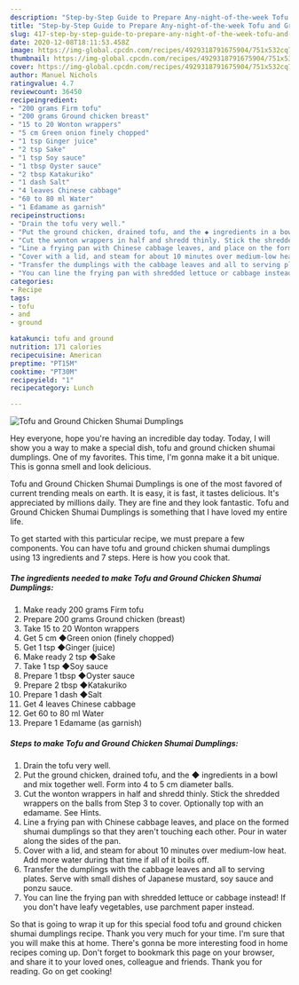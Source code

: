 ```yaml
---
description: "Step-by-Step Guide to Prepare Any-night-of-the-week Tofu and Ground Chicken Shumai Dumplings"
title: "Step-by-Step Guide to Prepare Any-night-of-the-week Tofu and Ground Chicken Shumai Dumplings"
slug: 417-step-by-step-guide-to-prepare-any-night-of-the-week-tofu-and-ground-chicken-shumai-dumplings
date: 2020-12-08T18:11:53.458Z
image: https://img-global.cpcdn.com/recipes/4929318791675904/751x532cq70/tofu-and-ground-chicken-shumai-dumplings-recipe-main-photo.jpg
thumbnail: https://img-global.cpcdn.com/recipes/4929318791675904/751x532cq70/tofu-and-ground-chicken-shumai-dumplings-recipe-main-photo.jpg
cover: https://img-global.cpcdn.com/recipes/4929318791675904/751x532cq70/tofu-and-ground-chicken-shumai-dumplings-recipe-main-photo.jpg
author: Manuel Nichols
ratingvalue: 4.7
reviewcount: 36450
recipeingredient:
- "200 grams Firm tofu"
- "200 grams Ground chicken breast"
- "15 to 20 Wonton wrappers"
- "5 cm Green onion finely chopped"
- "1 tsp Ginger juice"
- "2 tsp Sake"
- "1 tsp Soy sauce"
- "1 tbsp Oyster sauce"
- "2 tbsp Katakuriko"
- "1 dash Salt"
- "4 leaves Chinese cabbage"
- "60 to 80 ml Water"
- "1 Edamame as garnish"
recipeinstructions:
- "Drain the tofu very well."
- "Put the ground chicken, drained tofu, and the ◆ ingredients in a bowl and mix together well. Form into 4 to 5 cm diameter balls."
- "Cut the wonton wrappers in half and shredd thinly. Stick the shredded wrappers on the balls from Step 3 to cover. Optionally top with an edamame. See Hints."
- "Line a frying pan with Chinese cabbage leaves, and place on the formed shumai dumplings so that they aren&#39;t touching each other. Pour in water along the sides of the pan."
- "Cover with a lid, and steam for about 10 minutes over medium-low heat. Add more water during that time if all of it boils off."
- "Transfer the dumplings with the cabbage leaves and all to serving plates. Serve with small dishes of Japanese mustard, soy sauce and ponzu sauce."
- "You can line the frying pan with shredded lettuce or cabbage instead! If you don&#39;t have leafy vegetables, use parchment paper instead."
categories:
- Recipe
tags:
- tofu
- and
- ground

katakunci: tofu and ground 
nutrition: 171 calories
recipecuisine: American
preptime: "PT15M"
cooktime: "PT30M"
recipeyield: "1"
recipecategory: Lunch

---
```



![Tofu and Ground Chicken Shumai Dumplings](https://img-global.cpcdn.com/recipes/4929318791675904/751x532cq70/tofu-and-ground-chicken-shumai-dumplings-recipe-main-photo.jpg)

Hey everyone, hope you're having an incredible day today. Today, I will show you a way to make a special dish, tofu and ground chicken shumai dumplings. One of my favorites. This time, I'm gonna make it a bit unique. This is gonna smell and look delicious.



Tofu and Ground Chicken Shumai Dumplings is one of the most favored of current trending meals on earth. It is easy, it is fast, it tastes delicious. It's appreciated by millions daily. They are fine and they look fantastic. Tofu and Ground Chicken Shumai Dumplings is something that I have loved my entire life.


To get started with this particular recipe, we must prepare a few components. You can have tofu and ground chicken shumai dumplings using 13 ingredients and 7 steps. Here is how you cook that.

<!--inarticleads1-->

##### The ingredients needed to make Tofu and Ground Chicken Shumai Dumplings:

1. Make ready 200 grams Firm tofu
1. Prepare 200 grams Ground chicken (breast)
1. Take 15 to 20 Wonton wrappers
1. Get 5 cm ◆Green onion (finely chopped)
1. Get 1 tsp ◆Ginger (juice)
1. Make ready 2 tsp ◆Sake
1. Take 1 tsp ◆Soy sauce
1. Prepare 1 tbsp ◆Oyster sauce
1. Prepare 2 tbsp ◆Katakuriko
1. Prepare 1 dash ◆Salt
1. Get 4 leaves Chinese cabbage
1. Get 60 to 80 ml Water
1. Prepare 1 Edamame (as garnish)




<!--inarticleads2-->

##### Steps to make Tofu and Ground Chicken Shumai Dumplings:

1. Drain the tofu very well.
1. Put the ground chicken, drained tofu, and the ◆ ingredients in a bowl and mix together well. Form into 4 to 5 cm diameter balls.
1. Cut the wonton wrappers in half and shredd thinly. Stick the shredded wrappers on the balls from Step 3 to cover. Optionally top with an edamame. See Hints.
1. Line a frying pan with Chinese cabbage leaves, and place on the formed shumai dumplings so that they aren&#39;t touching each other. Pour in water along the sides of the pan.
1. Cover with a lid, and steam for about 10 minutes over medium-low heat. Add more water during that time if all of it boils off.
1. Transfer the dumplings with the cabbage leaves and all to serving plates. Serve with small dishes of Japanese mustard, soy sauce and ponzu sauce.
1. You can line the frying pan with shredded lettuce or cabbage instead! If you don&#39;t have leafy vegetables, use parchment paper instead.




So that is going to wrap it up for this special food tofu and ground chicken shumai dumplings recipe. Thank you very much for your time. I'm sure that you will make this at home. There's gonna be more interesting food in home recipes coming up. Don't forget to bookmark this page on your browser, and share it to your loved ones, colleague and friends. Thank you for reading. Go on get cooking!
